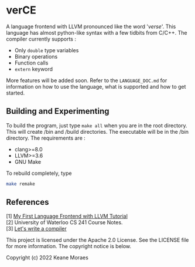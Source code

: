 # verCE

A language frontend with LLVM pronounced like the word '_verse_'. This language has almost python-like syntax with a few tidbits from C/C++. The compiler currently supports :

* Only `double` type variables
* Binary operations
* Function calls
* `extern` keyword

More features will be added soon. Refer to the `LANGUAGE_DOC.md` for information on how to use the language, what is supported and how to get started.

## Building and Experimenting

To build the program, just type `make all` when you are in the root directory. This will create /bin and /build directories. The executable will be in the /bin directory. The requirements are :

* clang>=8.0
* LLVM>=3.6
* GNU Make

To rebuild completely, type

```bash
make remake
```

## References

[1] [My First Language Frontend with LLVM Tutorial](https://llvm.org/docs/tutorial/MyFirstLanguageFrontend/index.html)  
[2] University of Waterloo CS 241 Course Notes.  
[3] [Let's write a compiler](https://briancallahan.net/blog/20210814.html)

This project is licensed under the Apache 2.0 License. See the LICENSE file for more information. The copyright notice is below.

Copyright (c) 2022 Keane Moraes
